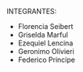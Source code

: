 INTEGRANTES:
- Florencia Seibert
- Griselda Marful
- Ezequiel Lencina
- Geronimo Olivieri
- Federico Principe
